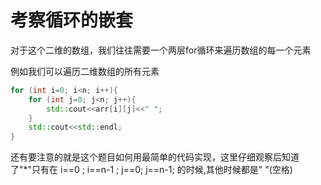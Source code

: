 # 考察循环的嵌套

对于这个二维的数组，我们往往需要一个两层for循环来遍历数组的每一个元素

例如我们可以遍历二维数组的所有元素
```c++
for (int i=0; i<n; i++){
    for (int j=0; j<n; j++){
        std::cout<<arr[i][j]<<" ";
    }
    std::cout<<std::endl;
} 
```

还有要注意的就是这个题目如何用最简单的代码实现，这里仔细观察后知道了"*"只有在
i==0 ; i==n-1 ; j==0; j==n-1; 的时候,其他时候都是" "(空格)


